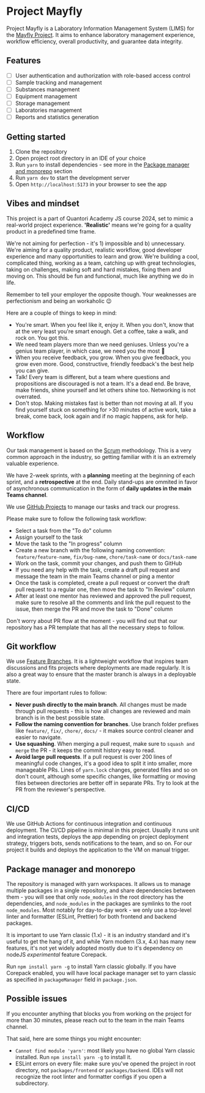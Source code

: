 # Project Mayfly

Project Mayfly is a Laboratory Information Management System (LIMS) for the [Mayfly Project](https://github.com/Quantori-Academy). It aims to enhance laboratory management experience, workflow efficiency, overall productivity, and guarantee data integrity.

## Features

-   [ ] User authentication and authorization with role-based access control
-   [ ] Sample tracking and management
-   [ ] Substances management
-   [ ] Equipment management
-   [ ] Storage management
-   [ ] Laboratories management
-   [ ] Reports and statistics generation

## Getting started

1. Clone the repository
2. Open project root directory in an IDE of your choice
3. Run `yarn` to install dependencies - see more in the [Package manager and monorepo](#package-manager-and-monorepo) section
4. Run `yarn dev` to start the development server
5. Open `http://localhost:5173` in your browser to see the app

## Vibes and mindset

This project is a part of Quantori Academy JS course 2024, set to mimic a real-world project experience. **'Realistic'** means we're going for a quality product in a predefined time frame.

We're not aiming for perfection - it's 1) impossible and b) unnecessary.
We're aiming for a quality product, realistic workflow, good developer experience and many opportunities to learn and grow.
We're building a cool, complicated thing, working as a team, catching up with great technologies, taking on challenges, making soft and hard mistakes, fixing them and moving on. This should be fun and functional, much like anything we do in life.

Remember to tell your employer the opposite though. Your weaknesses are perfectionism and being an workaholic 😉

<!-- Is that too informal? As representatives of Q, can we joke about it? -->

Here are a couple of things to keep in mind:

-   You're smart. When you feel like it, enjoy it. When you don't, know that at the very least you're smart enough. Get a coffee, take a walk, and rock on. You got this.
-   We need team players more than we need geniuses. Unless you're a genius team player, in which case, we need you the most 🚀
-   When you receive feedback, you grow. When you give feedback, you grow even more. Good, constructive, friendly feedback's the best help you can give.
-   Talk! Every team is different, but a team where questions and propositions are discouraged is not a team. It's a dead end. Be brave, make friends, shine yourself and let others shine too. Networking is not overrated.
-   Don't stop. Making mistakes fast is better than not moving at all. If you find yourself stuck on something for >30 minutes of active work, take a break, come back, look again and if no magic happens, ask for help.

## Workflow

Our task management is based on the [Scrum](<https://en.wikipedia.org/wiki/Scrum_(software_development)>) methodology. This is a very common approach in the industry, so getting familiar with it is an extremely valuable experience.

We have 2-week sprints, with a **planning** meeting at the beginning of each sprint, and a **retrospective** at the end. Daily stand-ups are ommited in favor of asynchronous communication in the form of **daily updates in the main Teams channel**. <!-- TODO: add link after channel is created -->

We use [GitHub Projects](https://github.com/orgs/Quantori-Academy/projects/10) to manage our tasks and track our progress.

Please make sure to follow the following task workflow:

-   Select a task from the "To do" column
-   Assign yourself to the task
-   Move the task to the "In progress" column
-   Create a new branch with the following naming convention: `feature/feature-name`, `fix/bug-name`, `chore/task-name` or `docs/task-name`
-   Work on the task, commit your changes, and push them to GitHub
-   If you need any help with the task, create a draft pull request and message the team in the main Teams channel or ping a mentor
-   Once the task is completed, create a pull request or convert the draft pull request to a regular one, then move the task to "In Review" column
-   After at least one mentor has reviewed and approved the pull request, make sure to resolve all the comments and link the pull request to the issue, then merge the PR and move the task to "Done" column

Don't worry about PR flow at the moment - you will find out that our repository has a PR template that has all the necessary steps to follow.

## Git workflow

We use [Feature Branches](https://www.atlassian.com/git/tutorials/comparing-workflows/feature-branch-workflow). It is a lightweight workflow that inspires team discussions and fits projects where deployments are made regularly. It is also a great way to ensure that the master branch is always in a deployable state.

There are four important rules to follow:

-   **Never push directly to the main branch**. All changes must be made through pull requests - this is how all changes are reviewed and main branch is in the best possible state.
-   **Follow the naming convention for branches**. Use branch folder prefixes like `feature/`, `fix/`, `chore/`, `docs/` - it makes source control cleaner and easier to navigate.
-   **Use squashing**. When merging a pull request, make sure to `squash and merge` the PR - it keeps the commit history easy to read.
-   **Avoid large pull requests**. If a pull request is over 200 lines of meaningful code changes, it's a good idea to split it into smaller, more manageable PRs. Lines of `yarn.lock` changes, generated files and so on don't count, although some specific changes, like formatting or moving files between directories are better off in separate PRs. Try to look at the PR from the reviewer's perspective.

## CI/CD

We use GitHub Actions for continuous integration and continuous deployment. The CI/CD pipeline is minimal in this project. Usually it runs unit and integration tests, deploys the app depending on project deployment strategy, triggers bots, sends notifications to the team, and so on. For our project it builds and deploys the application to the VM on manual trigger.

## Package manager and monorepo

The repository is managed with yarn workspaces. It allows us to manage multiple packages in a single repository, and share dependencies between them - you will see that only `node_modules` in the root directory has the dependencies, and `node_modules` in the packages are symlinks to the root `node_modules`. Most notably for day-to-day work - we only use a top-level linter and formatter (ESLint, Prettier) for both frontend and backend packages.

It is important to use Yarn classic (1.x) - it is an industry standard and it's useful to get the hang of it, and while Yarn modern (3.x, 4.x) has many new features, it's not yet widely adopted mostly due to it's dependency on nodeJS _experimental_ feature Corepack.

Run `npm install yarn -g` to install Yarn classic globally. If you have Corepack enabled, you will have local package manager set to yarn classic as specified in `packageManager` field in `package.json`.

## Possible issues

If you encounter anything that blocks you from working on the project for more than 30 minutes, please reach out to the team in the main Teams channel. <!-- TODO: add link after channel is created -->

That said, here are some things you might encounter:

-   `Cannot find module 'yarn'`: most likely you have no global Yarn classic installed. Run `npm install yarn -g` to install it.
-   ESLint errors on every file: make sure you've opened the project in root directory, not `packages/frontend` or `packages/backend`. IDEs will not recognize the root linter and formatter configs if you open a subdirectory.
